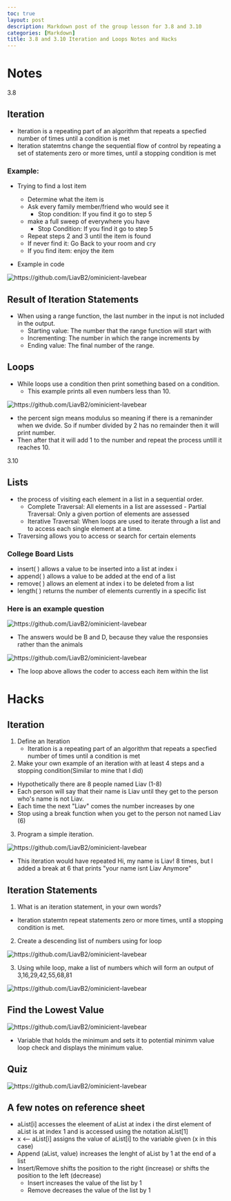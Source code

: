 ```yaml
---
toc: true
layout: post
description: Markdown post of the group lesson for 3.8 and 3.10
categories: [Markdown]
title: 3.8 and 3.10 Iteration and Loops Notes and Hacks
---
```


# Notes

3.8 

## Iteration
- Iteration is a repeating part of an algorithm that repeats a specfied number of times until a condition is met
- Iteration statemtns change the sequential flow of control by repeating a set of statements zero or more times, until a stopping condition is met

### Example:
- Trying to find a lost item
    - Determine what the item is
    - Ask every family member/friend who would see it
         - Stop condition: If you find it go to step 5
    - make a full sweep of everywhere you have 
        - Stop Condition: If you find it go to step 5
    - Repeat steps 2 and 3 until the item is found
    - If never find it: Go Back to your room and cry
    - If you find item: enjoy the item

- Example in code

![]({{site.baseurl}}/images/iteration1.png "https://github.com/LiavB2/ominicient-lavebear")

## Result of Iteration Statements 
- When using a range function, the last number in the input is not included in the output.
    - Starting value: The number that the range function will start with
    - Incrementing: The number in which the range increments by
    - Ending value: The final number of the range.

## Loops 
- While loops use a condition then print something based on a condition.
    - This example prints all even numbers less than 10.

![]({{site.baseurl}}/images/while1.png "https://github.com/LiavB2/ominicient-lavebear")

- the percent sign means modulus so meaning if there is a remaninder when we dvide. So if number divided by 2 has no remainder then it will print number. 
- Then after that it will add 1 to the number and repeat the process untill it reaches 10. 

3.10

## Lists 
- the process of visiting each element in a list in a sequential order.
    - Complete Traversal: All elements in a list are assessed - Partial Traversal: Only a given portion of elements are assessed
    - Iterative Traversal: When loops are used to iterate through a list and to access each single element at a time.
- Traversing allows you to access or search for certain elements

### College Board Lists
- insert( ) allows a value to be inserted into a list at index i
- append( ) allows a value to be added at the end of a list 
- remove( ) allows an element at index i to be deleted from a list
- length( ) returns the number of elements currently in a specific list

### Here is an example question

![]({{site.baseurl}}/images/listmc.png "https://github.com/LiavB2/ominicient-lavebear")

- The answers would be B and D, because they value the responsies rather than the animals 

![]({{site.baseurl}}/images/loop1.png "https://github.com/LiavB2/ominicient-lavebear")

- The loop above allows the coder to access each item within the list


# Hacks


## Iteration 
1. Define an Iteration
    - Iteration is a repeating part of an algorithm that repeats a specfied number of times until a condition is met
2. Make your own example of an iteration with at least 4 steps 
and a stopping condition(Similar to mine that I did)
- Hypothetically there are 8 people named Liav (1-8)
- Each person will say that their name is Liav until they get to the person who's name is not Liav.
- Each time the next "Liav" comes the number increases by one
- Stop using a break function when you get to the person not named Liav (6) 


3. Program a simple iteration.

![]({{site.baseurl}}/images/tyo3.png "https://github.com/LiavB2/ominicient-lavebear")

- This iteration would have repeated Hi, my name is Liav! 8 times, but I added a break at 6 that prints "your name isnt Liav Anymore"

## Iteration Statements
1. What is an iteration statement, in your own words?
- Iteration statemtn repeat statements zero or more times, until a stopping condition is met.
2. Create a descending list of numbers using for loop

![]({{site.baseurl}}/images/tyo4.png "https://github.com/LiavB2/ominicient-lavebear")

3. Using while loop, make a list of numbers which will form an output of 3,16,29,42,55,68,81

![]({{site.baseurl}}/images/tyo5.png "https://github.com/LiavB2/ominicient-lavebear")

## Find the Lowest Value

![]({{site.baseurl}}/images/tyo8.png "https://github.com/LiavB2/ominicient-lavebear")

- Variable that holds the minimum and sets it to potential minimm value loop check and displays the minimum value.

## Quiz

![]({{site.baseurl}}/images/tyo7.png "https://github.com/LiavB2/ominicient-lavebear")

## A few notes on reference sheet
- aList[i] accesses the eleement of aList at index i the dirst element of aList is at index 1 and is accessed using the notation aList[1]
- x <-- aList[i] assigns the value of aList[i] to the variable given (x in this case)
- Append (aList, value) increases the lenght of aList by 1 at the end of a list
- Insert/Remove shifts the position to the right (increase) or shifts the position to the left (decrease)
    - Insert increases the value of the list by 1
    - Remove decreases the value of the list by 1